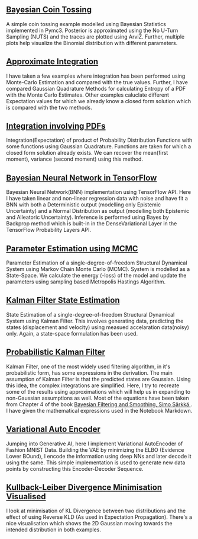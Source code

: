 ## [Bayesian Coin Tossing](https://github.com/sob-ANN/Projects/blob/main/Bayesian/Coin%20Tossing%20(Probabilistic).ipynb)
A simple coin tossing example modelled using Bayesian Statistics implemented in Pymc3. Posterior is approximated using the No U-Turn Sampling (NUTS) and the traces are plotted using ArviZ. Further, multiple plots help visualize the Binomial distribution with different parameters.

## [Approximate Integration](https://github.com/sob-ANN/Projects/blob/main/Bayesian/Numerical%20Integration%20(MC,%20Gauss%20Quadrature).ipynb)
I have taken a few examples where integration has been performed using Monte-Carlo Estimation and compared with the true values. Further, I have compared Gaussian Quadrature Methods for calculating Entropy of a PDF with the Monte Carlo Estimates. Other examples caluclate different Expectation values for which we already know a closed form solution which is compared with the two methods.

## [Integration involving PDFs](https://github.com/sob-ANN/Projects/blob/main/Bayesian/Integration%20of%20PDFs%20Gauss%20Quadrature.ipynb)
Integration(Expectation) of product of Probability Distribution Functions with some functions using Gaussian Quadrature. Functions are taken for which a closed form solution already exists. We can recover the mean(first moment), variance (second moment) using this method.

## [Bayesian Neural Network in TensorFlow](https://github.com/sob-ANN/Projects/blob/main/Bayesian/Bayesian%20Neural%20Network%20Tensorflow.ipynb)
Bayesian Neural Network(BNN) implementation using TensorFlow API. Here I have taken linear and non-linear regression data with noise and have fit a BNN with both a Deterministic output (modelling only Epistemic Uncertainty) and a Normal Distribution as output (modelling both Epistemic and Alleatoric Uncertainty). Inference is performed using Bayes by Backprop method which is built-in in the DenseVariational Layer in the TensorFlow Probability Layers API.

## [Parameter Estimation using MCMC](https://github.com/sob-ANN/Projects/blob/main/Bayesian/Parameter%20Est%20MCMC%20SDOF.ipynb)
Parameter Estimation of a single-degree-of-freedom Structural Dynamical System using Markov Chain Monte Carlo (MCMC). System is modelled as a State-Space. We calculate the energy (-loss) of the model and update the parameters using sampling based Metropolis Hastings Algorithm. 

## [Kalman Filter State Estimation](https://github.com/sob-ANN/Projects/blob/main/Bayesian/State%20Est%20SDOF%20KF.ipynb)
State Estimation of a single-degree-of-freedom Structural Dynamical System using Kalman Filter. This involves generating data, predicting the states (displacement and velocity) using measued accelaration data(noisy) only. Again, a state-space formulation has been used.



## [Probabilistic Kalman Filter](https://github.com/sob-ANN/Projects/blob/main/Bayesian/Probabilistic%20Kalman%20Filter.ipynb)
Kalman Filter, one of the most widely used filtering algorithm, in it's probabilistic form, has some expressions in the derivation. The main assumption of Kalman Filter is that the predicted states are Gaussian. Using this idea, the complex integrations are simplified. Here, I try to recreate some of the results using approximations which will help us in expanding to non-Gaussian assumptions as well. Most of the equations have been taken from Chapter 4 of the book [Bayesian Filtering and Smoothing, Simo Särkkä
](https://www.google.com/url?sa=t&rct=j&q=&esrc=s&source=web&cd=&ved=2ahUKEwiEkrDm_MCBAxXY3jgGHYbHDBYQFnoECCEQAQ&url=https%3A%2F%2Fusers.aalto.fi%2F~ssarkka%2Fpub%2Fcup_book_online_20131111.pdf&usg=AOvVaw2N7Ex3iUkENBRwcn8_0_LU&opi=89978449) . I have given the mathematical expressions used in the Notebook Markdown.

## [Variational Auto Encoder](https://github.com/sob-ANN/Projects/blob/main/Data%20Science%20Related/Variational%20AutoEncoder%20Tensorflow.ipynb)
Jumping into Generative AI, here I implement Variational AutoEncoder of Fashion MNIST Data. Building the VAE by minimizing the ELBO (Evidence Lower BOund), I encode the information using deep NNs and later decode it using the same. This simple implementation is used to generate new data points by constructing this Encoder-Decoder Sequence.

## [Kullback-Leiber Divergence Minimisation Visualised](https://github.com/sob-ANN/Projects/blob/main/Data%20Science%20Related/KL_divergence%20Tensorflow.ipynb)
I look at minimisation of KL Divergence between two distributions and the effect of using Reverse KLD (As used in Expectation Propagation). There's a nice visualisation which shows the 2D Gaussian moving towards the intended distribution in both examples.

